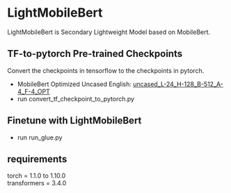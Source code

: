 # LightMobileBert
LightMobileBert is Secondary Lightweight Model based on MobileBert.


## TF-to-pytorch Pre-trained Checkpoints
Convert the checkpoints in tensorflow to the checkpoints in pytorch.<br>

* MobileBert Optimized Uncased English: [uncased_L-24_H-128_B-512_A-4_F-4_OPT](https://storage.googleapis.com/cloud-tpu-checkpoints/mobilebert/uncased_L-24_H-128_B-512_A-4_F-4_OPT.tar.gz)<br>
* run convert_tf_checkpoint_to_pytorch.py


## Finetune with LightMobileBert
* run run_glue.py

## requirements
torch = 1.1.0 to 1.10.0<br>
transformers = 3.4.0


